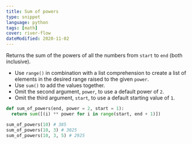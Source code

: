 ```yaml
---
title: Sum of powers
type: snippet
language: python
tags: [math]
cover: river-flow
dateModified: 2020-11-02
---
```


Returns the sum of the powers of all the numbers from `start` to `end` (both inclusive).

- Use `range()` in combination with a list comprehension to create a list of elements in the desired range raised to the given `power`.
- Use `sum()` to add the values together.
- Omit the second argument, `power`, to use a default power of `2`.
- Omit the third argument, `start`, to use a default starting value of `1`.

```py
def sum_of_powers(end, power = 2, start = 1):
  return sum([(i) ** power for i in range(start, end + 1)])

sum_of_powers(10) # 385
sum_of_powers(10, 3) # 3025
sum_of_powers(10, 3, 5) # 2925
```

